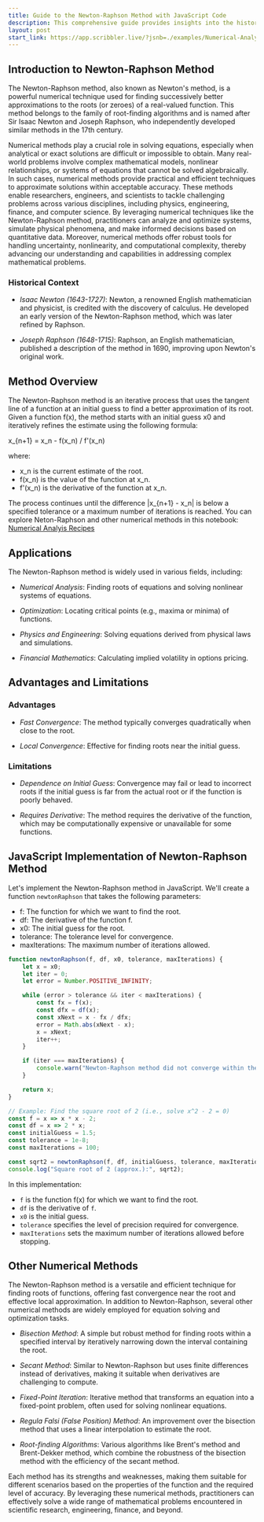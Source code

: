 ```yaml
---
title: Guide to the Newton-Raphson Method with JavaScript Code
description: This comprehensive guide provides insights into the historical context, applications, advantages, limitations, and practical implementation of the Newton-Raphson method. Experiment with the provided JavaScript code and adapt it to solve specific equations or functions of interest.
layout: post
start_link: https://app.scribbler.live/?jsnb=./examples/Numerical-Analysis-Recipes.jsnb
---
```


## Introduction to Newton-Raphson Method

The Newton-Raphson method, also known as Newton's method, is a powerful numerical technique used for finding successively better approximations to the roots (or zeroes) of a real-valued function. This method belongs to the family of root-finding algorithms and is named after Sir Isaac Newton and Joseph Raphson, who independently developed similar methods in the 17th century.

Numerical methods play a crucial role in solving equations, especially when analytical or exact solutions are difficult or impossible to obtain. Many real-world problems involve complex mathematical models, nonlinear relationships, or systems of equations that cannot be solved algebraically. In such cases, numerical methods provide practical and efficient techniques to approximate solutions within acceptable accuracy. These methods enable researchers, engineers, and scientists to tackle challenging problems across various disciplines, including physics, engineering, finance, and computer science. By leveraging numerical techniques like the Newton-Raphson method, practitioners can analyze and optimize systems, simulate physical phenomena, and make informed decisions based on quantitative data. Moreover, numerical methods offer robust tools for handling uncertainty, nonlinearity, and computational complexity, thereby advancing our understanding and capabilities in addressing complex mathematical problems.

### Historical Context

- *Isaac Newton (1643-1727)*: Newton, a renowned English mathematician and physicist, is credited with the discovery of calculus. He developed an early version of the Newton-Raphson method, which was later refined by Raphson.
  
- *Joseph Raphson (1648-1715)*: Raphson, an English mathematician, published a description of the method in 1690, improving upon Newton's original work.

## Method Overview

The Newton-Raphson method is an iterative process that uses the tangent line of a function at an initial guess to find a better approximation of its root. Given a function f(x), the method starts with an initial guess x0 and iteratively refines the estimate using the following formula:

x_{n+1} = x_n - f(x_n) / f'(x_n)

where:
- x_n is the current estimate of the root.
- f(x_n) is the value of the function at x_n.
- f'(x_n) is the derivative of the function at x_n.

The process continues until the difference |x_{n+1} - x_n| is below a specified tolerance or a maximum number of iterations is reached. 
You can explore Neton-Raphson and other numerical methods in this notebook: [Numerical Analyis Recipes](https://app.scribbler.live/?jsnb=./examples/Numerical-Analysis-Recipes.jsnb)

## Applications

The Newton-Raphson method is widely used in various fields, including:

- *Numerical Analysis*: Finding roots of equations and solving nonlinear systems of equations.
  
- *Optimization*: Locating critical points (e.g., maxima or minima) of functions.

- *Physics and Engineering*: Solving equations derived from physical laws and simulations.

- *Financial Mathematics*: Calculating implied volatility in options pricing.

## Advantages and Limitations

### Advantages

- *Fast Convergence*: The method typically converges quadratically when close to the root.
  
- *Local Convergence*: Effective for finding roots near the initial guess.

### Limitations

- *Dependence on Initial Guess*: Convergence may fail or lead to incorrect roots if the initial guess is far from the actual root or if the function is poorly behaved.
  
- *Requires Derivative*: The method requires the derivative of the function, which may be computationally expensive or unavailable for some functions.

## JavaScript Implementation of Newton-Raphson Method

Let's implement the Newton-Raphson method in JavaScript. We'll create a function `newtonRaphson` that takes the following parameters:

- f: The function for which we want to find the root.
- df: The derivative of the function f.
- x0: The initial guess for the root.
- tolerance: The tolerance level for convergence.
- maxIterations: The maximum number of iterations allowed.

```javascript
function newtonRaphson(f, df, x0, tolerance, maxIterations) {
    let x = x0;
    let iter = 0;
    let error = Number.POSITIVE_INFINITY;

    while (error > tolerance && iter < maxIterations) {
        const fx = f(x);
        const dfx = df(x);
        const xNext = x - fx / dfx;
        error = Math.abs(xNext - x);
        x = xNext;
        iter++;
    }

    if (iter === maxIterations) {
        console.warn("Newton-Raphson method did not converge within the maximum number of iterations.");
    }

    return x;
}

// Example: Find the square root of 2 (i.e., solve x^2 - 2 = 0)
const f = x => x * x - 2;
const df = x => 2 * x;
const initialGuess = 1.5;
const tolerance = 1e-8;
const maxIterations = 100;

const sqrt2 = newtonRaphson(f, df, initialGuess, tolerance, maxIterations);
console.log("Square root of 2 (approx.):", sqrt2);
```

In this implementation:
- `f` is the function f(x) for which we want to find the root.
- `df` is the derivative of `f`.
- `x0` is the initial guess.
- `tolerance` specifies the level of precision required for convergence.
- `maxIterations` sets the maximum number of iterations allowed before stopping.


## Other Numerical Methods

The Newton-Raphson method is a versatile and efficient technique for finding roots of functions, offering fast convergence near the root and effective local approximation. In addition to Newton-Raphson, several other numerical methods are widely employed for equation solving and optimization tasks. 

- *Bisection Method*: A simple but robust method for finding roots within a specified interval by iteratively narrowing down the interval containing the root.
  
- *Secant Method*: Similar to Newton-Raphson but uses finite differences instead of derivatives, making it suitable when derivatives are challenging to compute.

- *Fixed-Point Iteration*: Iterative method that transforms an equation into a fixed-point problem, often used for solving nonlinear equations.

- *Regula Falsi (False Position) Method*: An improvement over the bisection method that uses a linear interpolation to estimate the root.

- *Root-finding Algorithms*: Various algorithms like Brent's method and Brent-Dekker method, which combine the robustness of the bisection method with the efficiency of the secant method.

Each method has its strengths and weaknesses, making them suitable for different scenarios based on the properties of the function and the required level of accuracy. By leveraging these numerical methods, practitioners can effectively solve a wide range of mathematical problems encountered in scientific research, engineering, finance, and beyond.




